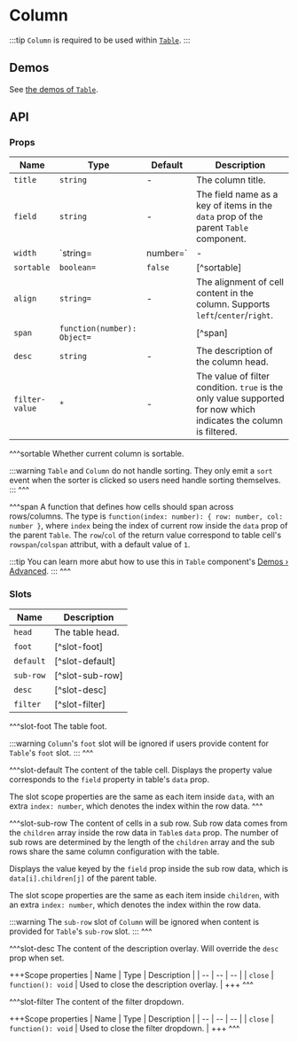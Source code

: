 # Column

:::tip
`Column` is required to be used within [`Table`](./breadcrumb).
:::

## Demos

See [the demos of `Table`](./table#demos).

## API

### Props

| Name | Type | Default | Description |
| -- | -- | -- | -- |
| `title` | `string` | - | The column title. |
| `field` | `string` | - | The field name as a key of items in the `data` prop of the parent `Table` component. |
| `width` | `string=|number=` | - | The column width in `px` value. |
| `sortable` | `boolean=` | `false` | [^sortable] |
| `align` | `string=` | - | The alignment of cell content in the column. Supports `left`/`center`/`right`. |
| `span` | `function(number): Object=` | | [^span] |
| `desc` | `string` | - | The description of the column head. |
| `filter-value` | `*` | - | The value of filter condition. `true` is the only value supported for now which indicates the column is filtered. |

^^^sortable
Whether current column is sortable.

:::warning
`Table` and `Column` do not handle sorting. They only emit a `sort` event when the sorter is clicked so users need handle sorting themselves.
:::
^^^

^^^span
A function that defines how cells should span across rows/columns. The type is `function(index: number): { row: number, col: number }`, where `index` being the index of current row inside the `data` prop of the parent `Table`. The `row`/`col` of the return value correspond to table cell's `rowspan`/`colspan` attribut, with a default value of `1`.

:::tip
You can learn more abut how to use this in `Table` component's [Demos › Advanced](./table#advanced).
:::
^^^

### Slots

| Name | Description |
| -- | -- |
| `head` | The table head. |
| `foot` | [^slot-foot] |
| `default` | [^slot-default] |
| `sub-row` | [^slot-sub-row] |
| `desc` | [^slot-desc] |
| `filter` | [^slot-filter] |

^^^slot-foot
The table foot.

:::warning
`Column`'s `foot` slot will be ignored if users provide content for `Table`'s `foot` slot.
:::
^^^

^^^slot-default
The content of the table cell. Displays the property value corresponds to the `field` property in table's `data` prop.

The slot scope properties are the same as each item inside `data`, with an extra `index: number`, which denotes the index within the row data.
^^^

^^^slot-sub-row
The content of cells in a sub row. Sub row data comes from the `children` array inside the row data in `Table`s `data` prop. The number of sub rows are determined by the length of the `children` array and the sub rows share the same column configuration with the table.

Displays the value keyed by the `field` prop inside the sub row data, which is `data[i].children[j]` of the parent table.

The slot scope properties are the same as each item inside `children`, with an extra `index: number`, which denotes the index within the row data.

:::warning
The `sub-row` slot of `Column` will be ignored when content is provided for `Table`'s `sub-row` slot.
:::
^^^

^^^slot-desc
The content of the description overlay. Will override the `desc` prop when set.

+++Scope properties
| Name | Type | Description |
| -- | -- | -- |
| `close` | `function(): void` | Used to close the description overlay. |
+++
^^^

^^^slot-filter
The content of the filter dropdown.

+++Scope properties
| Name | Type | Description |
| -- | -- | -- |
| `close` | `function(): void` | Used to close the filter dropdown. |
+++
^^^
